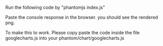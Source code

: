 Run the following code by "phantomjs index.js"

Paste the console response in the browser. you should see the rendered png.

To make this to work. Please copy paste the code inside the file googlecharts.js into your phantom/chart/googlecharts.js
